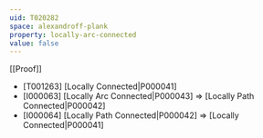 ```yaml
---
uid: T020282
space: alexandroff-plank
property: locally-arc-connected
value: false
---
```

[[Proof]]

* [T001263] [Locally Connected|P000041]
* [I000063] [Locally Arc Connected|P000043] => [Locally Path Connected|P000042]
* [I000064] [Locally Path Connected|P000042] => [Locally Connected|P000041]


